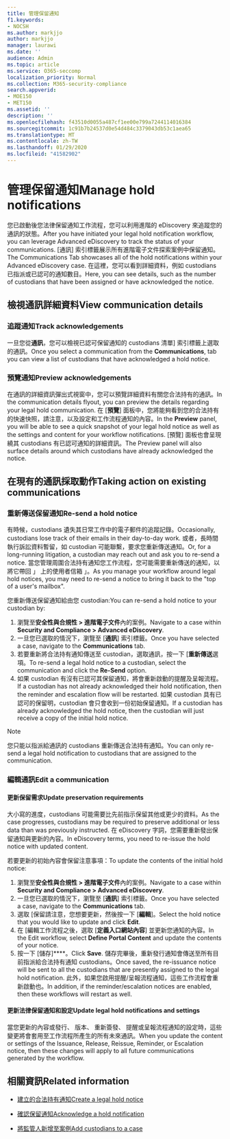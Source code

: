 ```yaml
---
title: 管理保留通知
f1.keywords:
- NOCSH
ms.author: markjjo
author: markjjo
manager: laurawi
ms.date: ''
audience: Admin
ms.topic: article
ms.service: O365-seccomp
localization_priority: Normal
ms.collection: M365-security-compliance
search.appverid:
- MOE150
- MET150
ms.assetid: ''
description: ''
ms.openlocfilehash: f43510d0055a487cf1ee00e799a7244114016384
ms.sourcegitcommit: 1c91b7b24537d0e54d484c3379043db53c1aea65
ms.translationtype: MT
ms.contentlocale: zh-TW
ms.lasthandoff: 01/29/2020
ms.locfileid: "41582902"
---
```

# <a name="manage-hold-notifications"></a><span data-ttu-id="095f5-102">管理保留通知</span><span class="sxs-lookup"><span data-stu-id="095f5-102">Manage hold notifications</span></span>

<span data-ttu-id="095f5-103">您已啟動後您法律保留通知工作流程，您可以利用進階的 eDiscovery 來追蹤您的通訊的狀態。</span><span class="sxs-lookup"><span data-stu-id="095f5-103">After you have initiated your legal hold notification workflow, you can leverage  Advanced eDiscovery to track the status of your communications.</span></span> <span data-ttu-id="095f5-104">[通訊] 索引標籤展示所有進階電子文件探索案例中保留通知。</span><span class="sxs-lookup"><span data-stu-id="095f5-104">The Communications Tab showcases all of the hold notifications within your Advanced eDiscovery case.</span></span> <span data-ttu-id="095f5-105">在這裡，您可以看到詳細資料，例如 custodians 已指派或已認可的通知數目。</span><span class="sxs-lookup"><span data-stu-id="095f5-105">Here, you can see details, such as the number of custodians that have been assigned or have acknowledged the notice.</span></span>

## <a name="view-communication-details"></a><span data-ttu-id="095f5-106">檢視通訊詳細資料</span><span class="sxs-lookup"><span data-stu-id="095f5-106">View communication details</span></span>

### <a name="track-acknowledgements"></a><span data-ttu-id="095f5-107">追蹤通知</span><span class="sxs-lookup"><span data-stu-id="095f5-107">Track acknowledgements</span></span>

<span data-ttu-id="095f5-108">一旦您從**通訊**，您可以檢視已認可保留通知的 custodians 清單] 索引標籤上選取的通訊。</span><span class="sxs-lookup"><span data-stu-id="095f5-108">Once you select a communication from the **Communications**, tab you can view a list of custodians that have acknowledged a hold notice.</span></span> 

### <a name="preview-acknowledgements"></a><span data-ttu-id="095f5-109">預覽通知</span><span class="sxs-lookup"><span data-stu-id="095f5-109">Preview acknowledgements</span></span>

<span data-ttu-id="095f5-110">在通訊的詳細資訊彈出式視窗中，您可以預覽詳細資料有關您合法持有的通訊。</span><span class="sxs-lookup"><span data-stu-id="095f5-110">In the communication details flyout, you can preview the details regarding your legal hold communication.</span></span> <span data-ttu-id="095f5-111">在 [**預覽**] 面板中，您將能夠看到您的合法持有的快速快照，請注意，以及設定和工作流程通知的內容。</span><span class="sxs-lookup"><span data-stu-id="095f5-111">In the **Preview** panel, you will be able to see a quick snapshot of your legal hold notice as well as the settings and content for your workflow notifications.</span></span> <span data-ttu-id="095f5-112">[預覽] 面板也會呈現繞其 custodians 有已認可通知的詳細資訊。</span><span class="sxs-lookup"><span data-stu-id="095f5-112">The Preview panel will also surface details around which custodians have already acknowledged the notice.</span></span>

## <a name="taking-action-on-existing-communications"></a><span data-ttu-id="095f5-113">在現有的通訊採取動作</span><span class="sxs-lookup"><span data-stu-id="095f5-113">Taking action on existing communications</span></span>

### <a name="re-send-a-hold-notice"></a><span data-ttu-id="095f5-114">重新傳送保留通知</span><span class="sxs-lookup"><span data-stu-id="095f5-114">Re-send a hold notice</span></span>

<span data-ttu-id="095f5-115">有時候，custodians 遺失其日常工作中的電子郵件的追蹤記錄。</span><span class="sxs-lookup"><span data-stu-id="095f5-115">Occasionally, custodians lose track of their emails in their day-to-day work.</span></span> <span data-ttu-id="095f5-116">或者，長時間執行訴訟資料暫留，如 custodian 可能聯繫，要求您重新傳送通知。</span><span class="sxs-lookup"><span data-stu-id="095f5-116">Or, for a long-running litigation, a custodian may reach out and ask you to re-send a notice.</span></span> <span data-ttu-id="095f5-117">當您管理周圍合法持有通知您工作流程，您可能需要重新傳送的通知，以將它帶回 」 上的使用者信箱 」。</span><span class="sxs-lookup"><span data-stu-id="095f5-117">As you manage your workflow around legal hold notices, you may need to re-send a notice to bring it back to the "top of a user's mailbox".</span></span>

<span data-ttu-id="095f5-118">您重新傳送保留通知給由您 custodian:</span><span class="sxs-lookup"><span data-stu-id="095f5-118">You can re-send a hold notice to your custodian by:</span></span>
1. <span data-ttu-id="095f5-119">瀏覽至**安全性與合規性 > 進階電子文件**內的案例。</span><span class="sxs-lookup"><span data-stu-id="095f5-119">Navigate to a case within **Security and Compliance > Advanced eDiscovery**.</span></span>
2. <span data-ttu-id="095f5-120">一旦您已選取的情況下，瀏覽至 [**通訊**] 索引標籤。</span><span class="sxs-lookup"><span data-stu-id="095f5-120">Once you have selected a case, navigate to the **Communications** tab.</span></span>
3. <span data-ttu-id="095f5-121">若要重新將合法持有通知傳送至 custodian，選取通訊，按一下 [**重新傳送**選項。</span><span class="sxs-lookup"><span data-stu-id="095f5-121">To re-send a legal hold notice to a custodian, select the communication and click the **Re-Send** option.</span></span>
4. <span data-ttu-id="095f5-122">如果 custodian 有沒有已認可其保留通知，將會重新啟動的提醒及呈報流程。</span><span class="sxs-lookup"><span data-stu-id="095f5-122">If a custodian has not already acknowledged their hold notification, then the reminder and escalation flow will be restarted.</span></span> <span data-ttu-id="095f5-123">如果 custodian 具有已認可的保留明，custodian 會只會收到一份初始保留通知。</span><span class="sxs-lookup"><span data-stu-id="095f5-123">If a custodian has already acknowledged the hold notice, then the custodian will just receive a copy of the initial hold notice.</span></span>

> [!NOTE]
> <span data-ttu-id="095f5-124">您只能以指派給通訊的 custodians 重新傳送合法持有通知。</span><span class="sxs-lookup"><span data-stu-id="095f5-124">You can only re-send a legal hold notification to custodians that are assigned to the communication.</span></span> 

### <a name="edit-a-communication"></a><span data-ttu-id="095f5-125">編輯通訊</span><span class="sxs-lookup"><span data-stu-id="095f5-125">Edit a communication</span></span>

#### <a name="update-preservation-requirements"></a><span data-ttu-id="095f5-126">更新保留需求</span><span class="sxs-lookup"><span data-stu-id="095f5-126">Update preservation requirements</span></span>
  
<span data-ttu-id="095f5-127">大小寫的進度，custodians 可能需要比先前指示保留其他或更少的資料。</span><span class="sxs-lookup"><span data-stu-id="095f5-127">As the case progresses, custodians may be required to preserve additional or less data than was previously instructed.</span></span> <span data-ttu-id="095f5-128">在 eDiscovery 字詞，您需要重新發出保留通知與更新的內容。</span><span class="sxs-lookup"><span data-stu-id="095f5-128">In eDiscovery terms, you need to re-issue the hold notice with updated content.</span></span>

<span data-ttu-id="095f5-129">若要更新的初始內容會保留注意事項：</span><span class="sxs-lookup"><span data-stu-id="095f5-129">To update the contents of the initial hold notice:</span></span>

1. <span data-ttu-id="095f5-130">瀏覽至**安全性與合規性 > 進階電子文件**內的案例。</span><span class="sxs-lookup"><span data-stu-id="095f5-130">Navigate to a case within **Security and Compliance > Advanced eDiscovery**.</span></span>
2. <span data-ttu-id="095f5-131">一旦您已選取的情況下，瀏覽至 [**通訊**] 索引標籤。</span><span class="sxs-lookup"><span data-stu-id="095f5-131">Once you have selected a case, navigate to the **Communications** tab.</span></span>
3. <span data-ttu-id="095f5-132">選取 [保留請注意，您想要更新，然後按一下 [**編輯**]。</span><span class="sxs-lookup"><span data-stu-id="095f5-132">Select the hold notice that you would like to update and click **Edit**.</span></span>
4. <span data-ttu-id="095f5-133">在 [編輯工作流程之後，選取 [**定義入口網站內容**] 並更新您通知的內容。</span><span class="sxs-lookup"><span data-stu-id="095f5-133">In the Edit workflow, select **Define Portal Content** and update the contents of your notice.</span></span> 
5. <span data-ttu-id="095f5-134">按一下 [儲存]\*\*\*\*。</span><span class="sxs-lookup"><span data-stu-id="095f5-134">Click **Save**.</span></span> <span data-ttu-id="095f5-135">儲存完畢後，重新發行通知會傳送至所有目前指派給合法持有通知 custodians。</span><span class="sxs-lookup"><span data-stu-id="095f5-135">Once saved, the re-issuance notice will be sent to all the custodians that are presently assigned to the legal hold notification.</span></span> <span data-ttu-id="095f5-136">此外，如果您啟用提醒/呈報流程通知，這些工作流程會重新啟動也。</span><span class="sxs-lookup"><span data-stu-id="095f5-136">In addition, if the reminder/escalation notices are enabled, then these workflows will restart as well.</span></span> 


#### <a name="update-legal-hold-notifications-and-settings"></a><span data-ttu-id="095f5-137">更新法律保留通知和設定</span><span class="sxs-lookup"><span data-stu-id="095f5-137">Update legal hold notifications and settings</span></span>

<span data-ttu-id="095f5-138">當您更新的內容或發行、 版本、 重新簽發、 提醒或呈報流程通知的設定時，這些變更將會套用至工作流程所產生的所有未來通訊。</span><span class="sxs-lookup"><span data-stu-id="095f5-138">When you update the content or settings of the Issuance, Release, Reissue, Reminder, or Escalation notice, then these changes will apply to all future communications generated by the workflow.</span></span>

## <a name="related-information"></a><span data-ttu-id="095f5-139">相關資訊</span><span class="sxs-lookup"><span data-stu-id="095f5-139">Related information</span></span> 

- [<span data-ttu-id="095f5-140">建立的合法持有通知</span><span class="sxs-lookup"><span data-stu-id="095f5-140">Create a legal hold notice</span></span>](create-hold-notification.md)
    
- [<span data-ttu-id="095f5-141">確認保留通知</span><span class="sxs-lookup"><span data-stu-id="095f5-141">Acknowledge a hold notification</span></span>](acknowledge-hold-notification.md)
    
- [<span data-ttu-id="095f5-142">將監管人新增至案例</span><span class="sxs-lookup"><span data-stu-id="095f5-142">Add custodians to a case</span></span>](add-custodians-to-case.md)